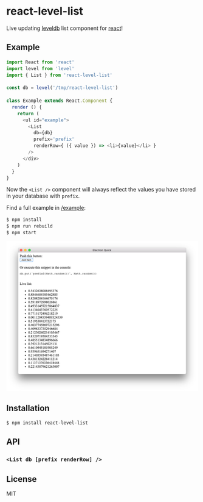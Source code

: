 # react-level-list

Live updating [leveldb](https://leveldb.org) list component for [react](https://reactjs.org/)!

## Example

```js
import React from 'react'
import level from 'level'
import { List } from 'react-level-list'

const db = level('/tmp/react-level-list')

class Example extends React.Component {
  render () {
    return (
      <ul id="example">
        <List
          db={db}
          prefix='prefix'
          renderRow={ ({ value }) => <li>{value}</li> }
        />
      </div>
    )
  }
}
```

Now the `<List />` component will always reflect the values you have stored in your database with `prefix`.

Find a full example in [/example](example):

```bash
$ npm install
$ npm run rebuild
$ npm start
```

![screenshot](screenshot.png)

## Installation

```bash
$ npm install react-level-list
```

## API

### `<List db [prefix renderRow] />`

## License

MIT
